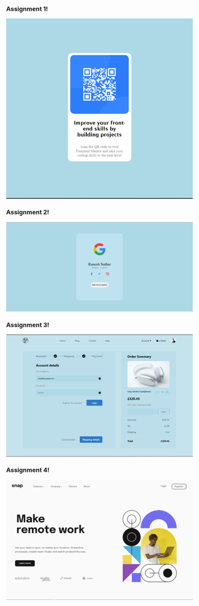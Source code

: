 ### Assignment 1!

![Image](./html-css/1//qrcode.PNG)


### Assignment 2!

![Image](./html-css/2/google_prof.PNG)


### Assignment 3!

![Final preview](./html-css/3//product_page.PNG)


### Assignment 4!
![Final desktop](./html-css/4/images/snap-desktop.PNG)